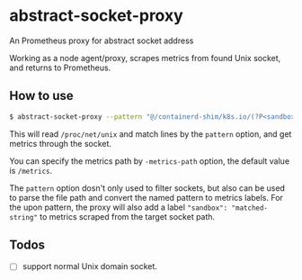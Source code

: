 # abstract-socket-proxy

An Prometheus proxy for abstract socket address

Working as a node agent/proxy, scrapes metrics from found Unix socket, and returns to Prometheus.

## How to use

```bash
$ abstract-socket-proxy --pattern "@/containerd-shim/k8s.io/(?P<sandbox>[0-9a-zA-Z]*)/shim-monitor.sock@"
```

This will read `/proc/net/unix` and match lines by the `pattern` option, and get metrics through the socket.

You can specify the metrics path by `-metrics-path` option, the default value is `/metrics`.

The `pattern` option dosn't only used to filter sockets, but also can be used to parse the file path and convert the named pattern to metrics labels. For the upon pattern, the proxy will also add a label `"sandbox": "matched-string"` to metrics scraped from the target socket path.

## Todos

- [ ] support normal Unix domain socket.
